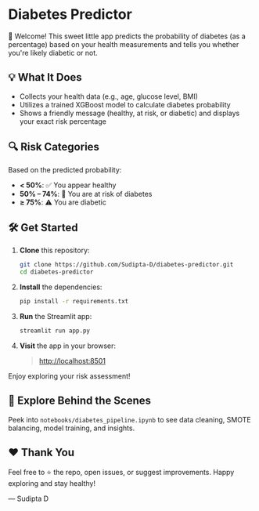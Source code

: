 # Diabetes Predictor

👋 Welcome! This sweet little app predicts the probability of diabetes (as a percentage) based on your health measurements and tells you whether you're likely diabetic or not.

## 💡 What It Does

* Collects your health data (e.g., age, glucose level, BMI)
* Utilizes a trained XGBoost model to calculate diabetes probability
* Shows a friendly message (healthy, at risk, or diabetic) and displays your exact risk percentage

## 🔍 Risk Categories

Based on the predicted probability:

* **< 50%**: ✅ You appear healthy
* **50% – 74%**: 🔶 You are at risk of diabetes
* **≥ 75%**: ⚠️ You are diabetic

## 🛠️ Get Started

1. **Clone** this repository:

   ```bash
   git clone https://github.com/Sudipta-D/diabetes-predictor.git
   cd diabetes-predictor
   ```

2. **Install** the dependencies:

   ```bash
   pip install -r requirements.txt
   ```

3. **Run** the Streamlit app:

   ```bash
   streamlit run app.py
   ```

4. **Visit** the app in your browser:

   > [http://localhost:8501](http://localhost:8501)

Enjoy exploring your risk assessment!

## 📝 Explore Behind the Scenes

Peek into `notebooks/diabetes_pipeline.ipynb` to see data cleaning, SMOTE balancing, model training, and insights.

## ❤️ Thank You

Feel free to ⭐ the repo, open issues, or suggest improvements. Happy exploring and stay healthy!

— Sudipta D


